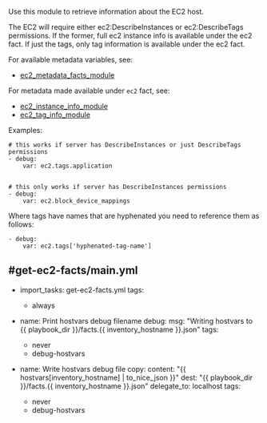 Use this module to retrieve information about the EC2 host.

The EC2 will require either ec2:DescribeInstances or ec2:DescribeTags
permissions. If the former, full ec2 instance info is available
under the ec2 fact. If just the tags, only tag information is
available under the ec2 fact.

For available metadata variables, see:

- [ec2_metadata_facts_module](https://docs.ansible.com/ansible/latest/collections/amazon/aws/ec2_metadata_facts_module.html)

For metadata made available under `ec2` fact, see:

- [ec2_instance_info_module](https://docs.ansible.com/ansible/latest/collections/amazon/aws/ec2_instance_info_module.html)
- [ec2_tag_info_module](https://docs.ansible.com/ansible/latest/collections/amazon/aws/ec2_tag_info_module.html)

Examples:

```
# this works if server has DescribeInstances or just DescribeTags permissions
- debug:
    var: ec2.tags.application


# this only works if server has DescribeInstances permissions
- debug:
    var: ec2.block_device_mappings
```

Where tags have names that are hyphenated you need to reference them as follows:

```
- debug:
    var: ec2.tags['hyphenated-tag-name']
```


#get-ec2-facts/main.yml
---
- import_tasks: get-ec2-facts.yml
  tags:
    - always

- name: Print hostvars debug filename
  debug:
    msg: "Writing hostvars to {{ playbook_dir }}/facts.{{ inventory_hostname }}.json"
  tags:
    - never
    - debug-hostvars

- name: Write hostvars debug file
  copy:
    content: "{{ hostvars[inventory_hostname] | to_nice_json }}"
    dest: "{{ playbook_dir }}/facts.{{ inventory_hostname }}.json"
  delegate_to: localhost
  tags:
    - never
    - debug-hostvars
